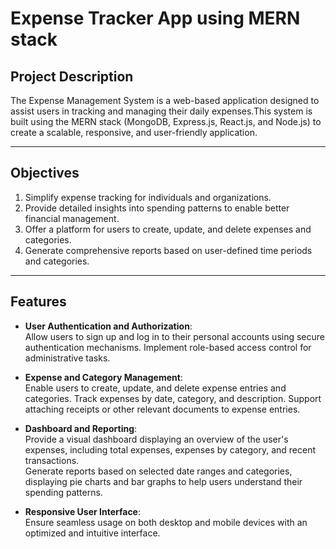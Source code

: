 # **Expense Tracker App using MERN stack**

## **Project Description**

The Expense Management System is a web-based application designed to assist users in tracking and managing their daily expenses.This system is built using the MERN stack (MongoDB, Express.js, React.js, and Node.js) to create a scalable, responsive, and user-friendly application.

---

## **Objectives**

1. Simplify expense tracking for individuals and organizations.
2. Provide detailed insights into spending patterns to enable better financial management.
3. Offer a platform for users to create, update, and delete expenses and categories.
4. Generate comprehensive reports based on user-defined time periods and categories.

---

## **Features**

- **User Authentication and Authorization**:  
  Allow users to sign up and log in to their personal accounts using secure authentication mechanisms. Implement role-based access control for administrative tasks.

- **Expense and Category Management**:  
  Enable users to create, update, and delete expense entries and categories. Track expenses by date, category, and description. Support attaching receipts or other relevant documents to expense entries.

- **Dashboard and Reporting**:  
  Provide a visual dashboard displaying an overview of the user's expenses, including total expenses, expenses by category, and recent transactions.  
  Generate reports based on selected date ranges and categories, displaying pie charts and bar graphs to help users understand their spending patterns.

- **Responsive User Interface**:  
  Ensure seamless usage on both desktop and mobile devices with an optimized and intuitive interface.
